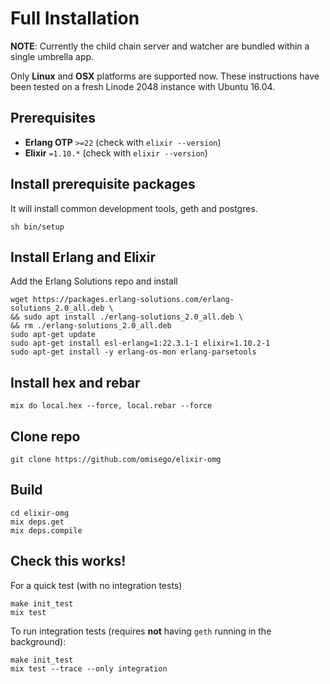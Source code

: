 # Full Installation

**NOTE**: Currently the child chain server and watcher are bundled within a single umbrella app.

Only **Linux** and **OSX** platforms are supported now. These instructions have been tested on a fresh Linode 2048 instance with Ubuntu 16.04.

## Prerequisites
* **Erlang OTP** `>=22` (check with `elixir --version`)
* **Elixir** `=1.10.*` (check with `elixir --version`)

## Install prerequisite packages
It will install common development tools, geth and postgres.

```
sh bin/setup
```

## Install Erlang and Elixir

Add the Erlang Solutions repo and install
```
wget https://packages.erlang-solutions.com/erlang-solutions_2.0_all.deb \
&& sudo apt install ./erlang-solutions_2.0_all.deb \
&& rm ./erlang-solutions_2.0_all.deb
sudo apt-get update
sudo apt-get install esl-erlang=1:22.3.1-1 elixir=1.10.2-1
sudo apt-get install -y erlang-os-mon erlang-parsetools
```

## Install hex and rebar
```
mix do local.hex --force, local.rebar --force
```

## Clone repo
```
git clone https://github.com/omisego/elixir-omg
```

## Build
```
cd elixir-omg
mix deps.get
mix deps.compile
```

## Check this works!
For a quick test (with no integration tests)
```
make init_test
mix test
```

To run integration tests (requires **not** having `geth` running in the background):
```
make init_test
mix test --trace --only integration
```
